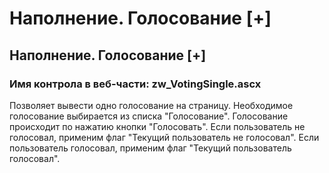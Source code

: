 ﻿---
description: 2.4.7
---
# Наполнение. Голосование [+]
## Наполнение. Голосование [+]
### Имя контрола в веб-части: zw_VotingSingle.ascx
Позволяет вывести одно голосование на страницу. Необходимое голосование выбирается из списка "Голосование".
Голосование происходит по нажатию кнопки "Голосовать". 
Если пользователь не голосовал, применим флаг "Текущий пользователь не голосовал".
Если пользователь голосовал, применим флаг "Текущий пользователь голосовал".
